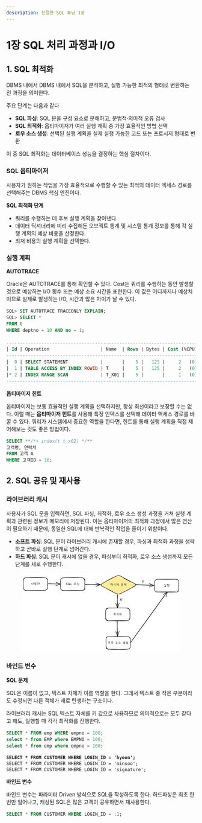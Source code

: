 ```yaml
---
description: 친절한 SQL 튜닝 1장
---
```


# 1장 SQL 처리 과정과 I/O

## 1. SQL 최적화

DBMS 내에서 DBMS 내에서 SQL을 분석하고, 실행 가능한 최적의 형태로 변환하는 전 과정을 의미한다.

주요 단계는 다음과 같다

* **SQL 파싱**: SQL 문을 구성 요소로 분해하고, 문법적·의미적 오류 검사
* **SQL 최적화**: 옵티마이저가 여러 실행 계획 중 가장 효율적인 방법 선택
* **로우 소스 생성**: 선택된 실행 계획을 실제 실행 가능한 코드 또는 프로시저 형태로 변환

이 중 SQL 최적화는 데이터베이스 성능을 결정하는 핵심 절차이다.

### SQL 옵티마이저

사용자가 원하는 작업을 가장 효율적으로 수행할 수 있는 최적의 데이터 엑세스 경로를 선택해주는 DBMS 핵심 엔진이다.

**SQL 최적화 단계**

* 쿼리를 수행하는 데 후보 실행 계획을 찾아낸다.
* 데이터 딕셔너리에 미리 수집해둔 오브젝트 통계 및 시스템 통계 정보를 통해 각 실행 계획의 예상 비용을 산정한다.
* 최저 비용의 실행 계획을 선택한다.

### 실행 계획

**AUTOTRACE**

Oracle은 AUTOTRACE를 통해 확인할 수 있다. Cost는 쿼리를 수행하는 동안 발생할 것으로 예상하는 I/O 횟수 또는 예상 소요 시간을 표현한다. 이 값은 어디까지나 예상치이므로 실제로 발생하는 I/O, 시간과 많은 차이가 날 수 있다.

```sql
SQL> SET AUTOTRACE TRACEONLY EXPLAIN;
SQL> SELECT * 
FROM t 
WHERE deptno = 10 AND no = 1;

---------------------------------------------------------------------------------
| Id | Operation                   | Name  | Rows | Bytes | Cost (%CPU)| Time  |
---------------------------------------------------------------------------------
|  0 | SELECT STATEMENT            |       |    5 |   125 |     2   (0)| 00:00:01 |
|  1 | TABLE ACCESS BY INDEX ROWID | T     |    5 |   125 |     2   (0)| 00:00:01 |
|* 2 | INDEX RANGE SCAN            | T_X01 |    5 |       |     1   (0)| 00:00:01 |
---------------------------------------------------------------------------------
```

**옵티마이저 힌트**

옵티마이저는 보통 효율적인 실행 계획을 선택하지만, 항상 최선이라고 보장할 수는 없다. 이럴 때는 **옵티마이저 힌트**를 사용해 특정 인덱스를 선택해 데이터 액세스 경로를 바꿀 수 있다. 쿼리가 시스템에서 중요한 역할을 한다면, 힌트를 통해 실행 계획을 직접 제어해보는 것도 좋은 방법이다.

```sql
SELECT **/*+ index(t t_x02) */** 
고객명, 연락처
FROM 고객 A
WHERE 고객ID = 10;
```

## 2. SQL 공유 및 재사용

### 라이브러리 캐시

사용자가 SQL 문을 입력하면, SQL 파싱, 최적화, 로우 소스 생성 과정을 거쳐 실행 계획과 관련된 정보가 메모리에 저장된다. 이는 옵티마이저의 최적화 과정에서 많은 연산이 필요하기 때문에, 동일한 SQL에 대해 반복적인 작업을 줄이기 위함이다.

* **소프트 파싱**: SQL 문이 라이브러리 캐시에 존재할 경우, 파싱과 최적화 과정을 생략하고 곧바로 실행 단계로 넘어간다.
* **하드 파싱**: SQL 문이 캐시에 없을 경우, 파싱부터 최적화, 로우 소스 생성까지 모든 단계를 새로 수행한다.

<figure><img src="../../.gitbook/assets/image.png" alt=""><figcaption></figcaption></figure>

### 바인드 변수

**SQL 문제**

SQL은 이름이 없고, 텍스트 자체가 이름 역할을 한다. 그래서 텍스트 중 작은 부분이라도 수정되면 다른 객체가 새로 탄생하는 구조이다.

라이브러리 캐시는 SQL 텍스트 자체를 키 값으로 사용하므로 의미적으로는 모두 같다고 해도, 실행할 때 각각 최적화를 진행한다.

```sql
SELECT * FROM emp WHERE empno = 100;
select * from EMP where EMPNO = 100;
select * from emp where empno = 100;
```

<pre class="language-sql"><code class="lang-sql"><strong>SELECT * FROM CUSTOMER WHERE LOGIN_ID = 'hyeon';
</strong>SELECT * FROM CUSTOMER WHERE LOGIN_ID = 'minsoo';
SELECT * FROM CUSTOMER WHERE LOGIN_ID = 'signature';
</code></pre>

**바인드 변수**

바인드 변수는 파라미터 Driven 방식으로 SQL을 작성하도록 한다. 하드파싱은 최초 한번만 일어나고, 캐싱된 SQL은 많은 고객이 공유하면서 재사용한다.

```sql
SELECT * FROM CUSTOMER WHERE LOGIN_ID = :1;
```
